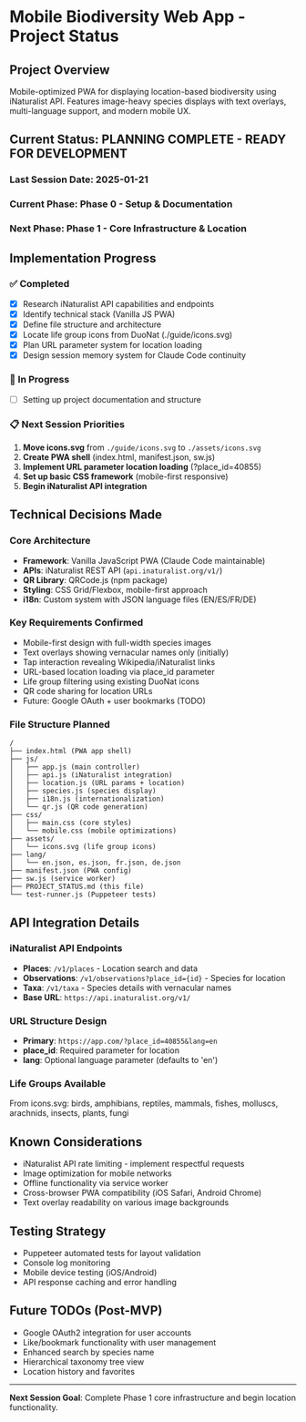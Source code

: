 # Mobile Biodiversity Web App - Project Status

## Project Overview
Mobile-optimized PWA for displaying location-based biodiversity using iNaturalist API. Features image-heavy species displays with text overlays, multi-language support, and modern mobile UX.

## Current Status: **PLANNING COMPLETE - READY FOR DEVELOPMENT**

### Last Session Date: 2025-01-21
### Current Phase: **Phase 0 - Setup & Documentation**
### Next Phase: **Phase 1 - Core Infrastructure & Location**

## Implementation Progress

### ✅ Completed
- [x] Research iNaturalist API capabilities and endpoints
- [x] Identify technical stack (Vanilla JS PWA)  
- [x] Define file structure and architecture
- [x] Locate life group icons from DuoNat (./guide/icons.svg)
- [x] Plan URL parameter system for location loading
- [x] Design session memory system for Claude Code continuity

### 🔄 In Progress
- [ ] Setting up project documentation and structure

### 📋 Next Session Priorities
1. **Move icons.svg** from `./guide/icons.svg` to `./assets/icons.svg`
2. **Create PWA shell** (index.html, manifest.json, sw.js)  
3. **Implement URL parameter location loading** (?place_id=40855)
4. **Set up basic CSS framework** (mobile-first responsive)
5. **Begin iNaturalist API integration**

## Technical Decisions Made

### Core Architecture
- **Framework**: Vanilla JavaScript PWA (Claude Code maintainable)
- **APIs**: iNaturalist REST API (`api.inaturalist.org/v1/`)
- **QR Library**: QRCode.js (npm package)
- **Styling**: CSS Grid/Flexbox, mobile-first approach
- **i18n**: Custom system with JSON language files (EN/ES/FR/DE)

### Key Requirements Confirmed
- Mobile-first design with full-width species images
- Text overlays showing vernacular names only (initially)
- Tap interaction revealing Wikipedia/iNaturalist links
- URL-based location loading via place_id parameter
- Life group filtering using existing DuoNat icons
- QR code sharing for location URLs
- Future: Google OAuth + user bookmarks (TODO)

### File Structure Planned
```
/
├── index.html (PWA app shell)
├── js/
│   ├── app.js (main controller)
│   ├── api.js (iNaturalist integration)  
│   ├── location.js (URL params + location)
│   ├── species.js (species display)
│   ├── i18n.js (internationalization)
│   └── qr.js (QR code generation)
├── css/
│   ├── main.css (core styles)
│   └── mobile.css (mobile optimizations)
├── assets/
│   └── icons.svg (life group icons)
├── lang/ 
│   └── en.json, es.json, fr.json, de.json
├── manifest.json (PWA config)
├── sw.js (service worker)
├── PROJECT_STATUS.md (this file)
└── test-runner.js (Puppeteer tests)
```

## API Integration Details

### iNaturalist API Endpoints
- **Places**: `/v1/places` - Location search and data
- **Observations**: `/v1/observations?place_id={id}` - Species for location
- **Taxa**: `/v1/taxa` - Species details with vernacular names
- **Base URL**: `https://api.inaturalist.org/v1/`

### URL Structure Design  
- **Primary**: `https://app.com/?place_id=40855&lang=en`
- **place_id**: Required parameter for location
- **lang**: Optional language parameter (defaults to 'en')

### Life Groups Available
From icons.svg: birds, amphibians, reptiles, mammals, fishes, molluscs, arachnids, insects, plants, fungi

## Known Considerations
- iNaturalist API rate limiting - implement respectful requests
- Image optimization for mobile networks  
- Offline functionality via service worker
- Cross-browser PWA compatibility (iOS Safari, Android Chrome)
- Text overlay readability on various image backgrounds

## Testing Strategy
- Puppeteer automated tests for layout validation
- Console log monitoring  
- Mobile device testing (iOS/Android)
- API response caching and error handling

## Future TODOs (Post-MVP)
- Google OAuth2 integration for user accounts
- Like/bookmark functionality with user management
- Enhanced search by species name
- Hierarchical taxonomy tree view
- Location history and favorites

---
**Next Session Goal**: Complete Phase 1 core infrastructure and begin location functionality.